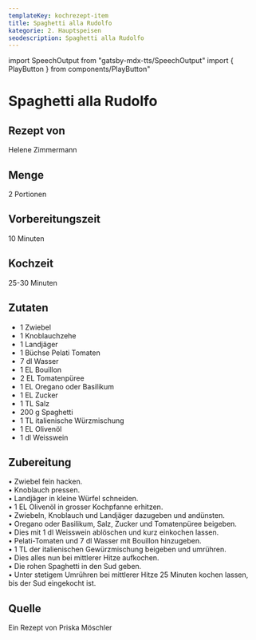 ```yaml
---
templateKey: kochrezept-item
title: Spaghetti alla Rudolfo
kategorie: 2. Hauptspeisen
seodescription: Spaghetti alla Rudolfo
---
```

import SpeechOutput from "gatsby-mdx-tts/SpeechOutput"
import { PlayButton } from components/PlayButton"

<SpeechOutput id="kochrezept-helene-zimmermann-spaghetti-alla-rodolpho" customPlayButton={PlayButton}>

# Spaghetti alla Rudolfo

## Rezept von

Helene Zimmermann

## Menge

2 Portionen

## Vorbereitungszeit
10 Minuten
## Kochzeit 
25-30 Minuten


## Zutaten
- 1 Zwiebel
- 1 Knoblauchzehe
- 1 Landjäger
- 1 Büchse Pelati Tomaten
- 7 dl Wasser
- 1 EL Bouillon
- 2 EL Tomatenpüree
- 1 EL Oregano oder Basilikum
- 1 EL Zucker
- 1 TL Salz
- 200 g Spaghetti
- 1 TL italienische Würzmischung
- 1 EL Olivenöl
- 1 dl Weisswein


## Zubereitung
•	Zwiebel fein hacken.  
•	Knoblauch pressen.  
•	Landjäger in kleine Würfel schneiden.  
•	 1 EL Olivenöl in grosser Kochpfanne erhitzen.   
•	Zwiebeln, Knoblauch und Landjäger dazugeben und andünsten.  
•	Oregano oder Basilikum, Salz, Zucker und Tomatenpüree beigeben.  
•	Dies mit 1 dl Weisswein ablöschen und kurz einkochen lassen.  
•	Pelati-Tomaten und 7 dl Wasser mit Bouillon hinzugeben.  
•	1 TL der italienischen Gewürzmischung beigeben und umrühren.  
•	Dies alles nun bei mittlerer Hitze aufkochen.  
•	Die rohen Spaghetti in den Sud geben.  
•	Unter stetigem Umrühren bei mittlerer Hitze 25 Minuten kochen lassen, bis der Sud eingekocht ist.

## Quelle
Ein Rezept von Priska Möschler

</SpeechOutput>